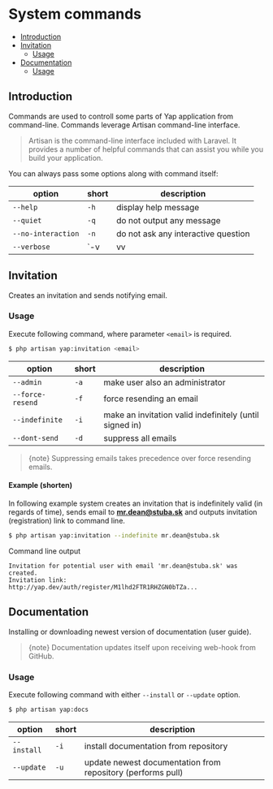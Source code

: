 # System commands

- [Introduction](#introduction)
- [Invitation](#invitation)
	- [Usage](#invitation-usage)
- [Documentation](#documentation)
	- [Usage](#documentation-usage)

<a name="introduction"></a>
## Introduction

Commands are used to controll some parts of Yap application from command-line. Commands leverage Artisan command-line interface.

> Artisan is the command-line interface included with Laravel. It provides a number of helpful commands that can assist you while you build your application.

You can always pass some options along with command itself:

| option             | short       | description                         |
|--------------------|-------------|-------------------------------------|
| `--help`           | `-h`        | display help message                |
| `--quiet`          | `-q`        | do not output any message           |
| `--no-interaction` | `-n`        | do not ask any interactive question |
| `--verbose`        | `-v|vv|vvv` | increase the verbosity of messages  |

<a name="listing"></a>
## Invitation

Creates an invitation and sends notifying email.

<a name="invitation-usage"></a>
### Usage

Execute following command, where parameter `<email>` is required.

```bash
$ php artisan yap:invitation <email>
```

| option           | short | description                                             |
|------------------|-------|---------------------------------------------------------|
| `--admin`        | `-a`  | make user also an administrator                         |
| `--force-resend` | `-f`  | force resending an email                                |
| `--indefinite`   | `-i`  | make an invitation valid indefinitely (until signed in) |
| `--dont-send`    | `-d`  | suppress all emails                                     |

> {note} Suppressing emails takes precedence over force resending emails.

#### Example (shorten)

In following example system creates an invitation that is indefinitely valid (in regards of time), sends email to **mr.dean@stuba.sk** and outputs invitation (registration) link to command line. 

```bash
$ php artisan yap:invitation --indefinite mr.dean@stuba.sk
```
Command line output
```markup
Invitation for potential user with email 'mr.dean@stuba.sk' was created.
Invitation link:
http://yap.dev/auth/register/M1lhd2FTR1RHZGN0bTZa...
```

<a name="listing"></a>
## Documentation

Installing or downloading newest version of documentation (user guide).

> {note} Documentation updates itself upon receiving web-hook from GitHub.

<!-- > {github} GitHub [repository](https://github.com/stu-ba/yap-3-user-guide) where documentation is stored. Feel free to fork it and improve it. -->

<a name="documentation-usage"></a>
### Usage

Execute following command with either `--install` or `--update` option.

```bash
$ php artisan yap:docs
```

| option      | short | description                                                 |
|-------------|-------|-------------------------------------------------------------|
| `--install` | `-i`  | install documentation from repository                       |
| `--update`  | `-u`  | update newest documentation from repository (performs pull) |
